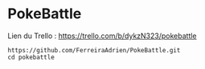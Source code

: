 # PokeBattle

Lien du Trello : https://trello.com/b/dykzN323/pokebattle

```
https://github.com/FerreiraAdrien/PokeBattle.git
cd pokebattle
```
